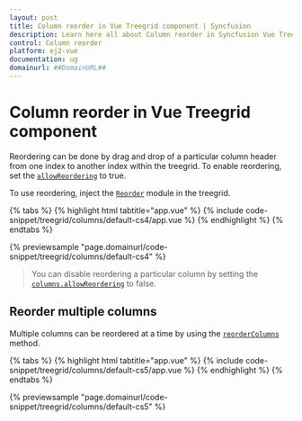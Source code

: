 ```yaml
---
layout: post
title: Column reorder in Vue Treegrid component | Syncfusion
description: Learn here all about Column reorder in Syncfusion Vue Treegrid component of Syncfusion Essential JS 2 and more.
control: Column reorder 
platform: ej2-vue
documentation: ug
domainurl: ##DomainURL##
---
```


# Column reorder in Vue Treegrid component

Reordering can be done by drag and drop of a particular column header from one index to another index within the treegrid. To enable reordering, set the [`allowReordering`](https://ej2.syncfusion.com/vue/documentation/api/treegrid/#allowreordering) to true.

To use reordering, inject the [`Reorder`](https://ej2.syncfusion.com/vue/documentation/api/treegrid/#reordermodule) module in the treegrid.

{% tabs %}
{% highlight html tabtitle="app.vue" %}
{% include code-snippet/treegrid/columns/default-cs4/app.vue %}
{% endhighlight %}
{% endtabs %}
        
{% previewsample "page.domainurl/code-snippet/treegrid/columns/default-cs4" %}

> You can disable reordering a particular column by setting the [`columns.allowReordering`](https://ej2.syncfusion.com/vue/documentation/api/treegrid/column/#reordermodule) to false.

## Reorder multiple columns

Multiple columns can be reordered at a time by using the [`reorderColumns`](https://ej2.syncfusion.com/vue/documentation/api/treegrid/column#reordercolumns) method.

{% tabs %}
{% highlight html tabtitle="app.vue" %}
{% include code-snippet/treegrid/columns/default-cs5/app.vue %}
{% endhighlight %}
{% endtabs %}
        
{% previewsample "page.domainurl/code-snippet/treegrid/columns/default-cs5" %}